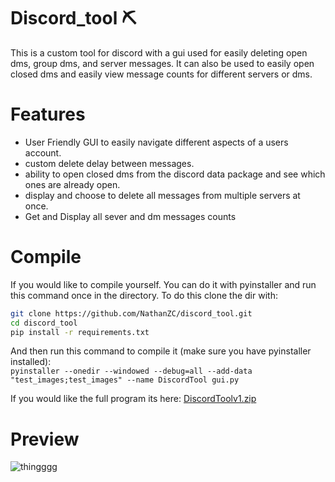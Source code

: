 # Discord_tool ⛏️
This is a custom tool for discord with a gui used for easily deleting open dms, group dms, and server messages. It can also be used to easily open closed dms and easily view message counts for different servers or dms.

# Features
* User Friendly GUI to easily navigate different aspects of a users account.  
* custom delete delay between messages.  
* ability to open closed dms from the discord data package and see which ones are already open.  
* display and choose to delete all messages from multiple servers at once.  
* Get and Display all sever and dm messages counts  

# Compile
If you would like to compile yourself. You can do it with pyinstaller and run this command once in the directory. To do this clone the dir with:  
```sh
git clone https://github.com/NathanZC/discord_tool.git
cd discord_tool
pip install -r requirements.txt
```

And then run this command to compile it (make sure you have pyinstaller installed):  
```pyinstaller --onedir --windowed --debug=all --add-data "test_images;test_images" --name DiscordTool gui.py```

If you would like the full program its here:
[DiscordToolv1.zip](https://github.com/user-attachments/files/16015570/DiscordToolv1.zip)


# Preview  
![thingggg](https://github.com/NathanZC/discord_tool/assets/58007916/bafac0ad-67da-402d-89d1-571ba14a47d7)

